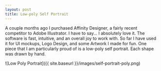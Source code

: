 ```yaml
---
layout: post
title: Low-poly Self Portrait
---
```


A couple months ago I purchased Affinity Designer, a fairly recent competitor to Adobe Illustrator.  I have to say... I absolutely love it.  The software is fast, intuitive, and an overall joy to work with.  So far I have used it for UI mockups, Logo Design, and some Artwork I made for fun.  One piece that I am particularly proud of is a low-poly self portrait.  Each shape was drawn by hand.


![Low Poly Portrait]({{ site.baseurl }}/images/self-portrait-poly.png)
